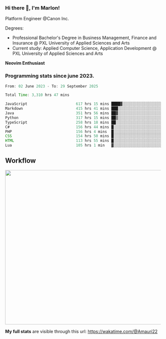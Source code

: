 
### Hi there 👋, I'm Marlon!

Platform Engineer @Canon Inc.

Degrees: 
- Professional Bachelor's Degree in Business Management, Finance and Insurance @ PXL University of Applied Sciences and Arts
- Current study: Applied Computer Science, Application Development @ PXL University of Applied Sciences and Arts

**Neovim Enthusiast**

### Programming stats since june 2023.
<!--START_SECTION:waka-->

```java
From: 02 June 2023 - To: 29 September 2025

Total Time: 3,310 hrs 47 mins

JavaScript                      617 hrs 15 mins ████▓░░░░░░░░░░░░░░░░░░░░   18.24 %
Markdown                        415 hrs 41 mins ███░░░░░░░░░░░░░░░░░░░░░░   12.29 %
Java                            351 hrs 56 mins ██▓░░░░░░░░░░░░░░░░░░░░░░   10.40 %
Python                          317 hrs 15 mins ██▒░░░░░░░░░░░░░░░░░░░░░░   09.38 %
TypeScript                      258 hrs 18 mins ██░░░░░░░░░░░░░░░░░░░░░░░   07.63 %
C#                              156 hrs 44 mins █░░░░░░░░░░░░░░░░░░░░░░░░   04.63 %
PHP                             156 hrs 4 mins  █░░░░░░░░░░░░░░░░░░░░░░░░   04.61 %
CSS                             154 hrs 50 mins █░░░░░░░░░░░░░░░░░░░░░░░░   04.58 %
HTML                            113 hrs 55 mins █░░░░░░░░░░░░░░░░░░░░░░░░   03.37 %
Lua                             105 hrs 1 min   ▓░░░░░░░░░░░░░░░░░░░░░░░░   03.10 %
```

<!--END_SECTION:waka-->

## Workflow
<a href="https://wakatime.com"><img width="750" height="500" src="https://wakatime.com/share/@Amauri22/c9755ad7-b574-44e4-a9ee-ddb3582724ea.png" /></a>

**My full stats** are visible through this url: https://wakatime.com/@Amauri22
